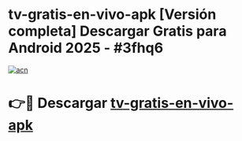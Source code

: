 # tv-gratis-en-vivo-apk  [Versión completa] Descargar Gratis para Android 2025 - #3fhq6

[![acn](https://github.com/user-attachments/assets/0f9c940e-d8b0-45ae-aac7-cd30a18b3e1c)](https://apps.freeplayer.one?title=tv-gratis-en-vivo-apk&ref=9F)

# 👉🔴 Descargar [tv-gratis-en-vivo-apk](https://apps.freeplayer.one?title=tv-gratis-en-vivo-apk&ref=9F)